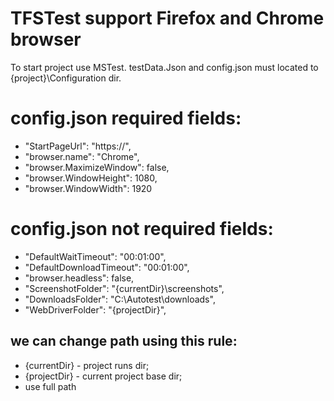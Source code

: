 # TFSTest support Firefox and Chrome browser
To start project use MSTest.
testData.Json and config.json must located to {project}\Configuration dir.
# config.json required fields:
* "StartPageUrl": "https://",
* "browser.name": "Chrome",
* "browser.MaximizeWindow": false,
* "browser.WindowHeight": 1080,
* "browser.WindowWidth": 1920
# config.json not required fields:
* "DefaultWaitTimeout": "00:01:00",
* "DefaultDownloadTimeout": "00:01:00",
* "browser.headless": false,
* "ScreenshotFolder": "{currentDir}\\screenshots",
* "DownloadsFolder": "C:\\Autotest\\downloads",
* "WebDriverFolder": "{projectDir}",
## we can change path using this rule:
* {currentDir} - project runs dir;
* {projectDir} - current project base dir;
* use full path
